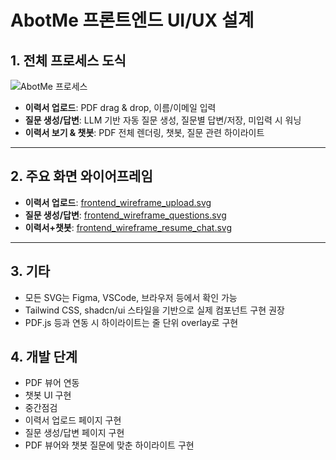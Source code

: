 # AbotMe 프론트엔드 UI/UX 설계

## 1. 전체 프로세스 도식

![AbotMe 프로세스](images/abme_process.svg)

- **이력서 업로드**: PDF drag & drop, 이름/이메일 입력
- **질문 생성/답변**: LLM 기반 자동 질문 생성, 질문별 답변/저장, 미입력 시 워닝
- **이력서 보기 & 챗봇**: PDF 전체 렌더링, 챗봇, 질문 관련 하이라이트

---

## 2. 주요 화면 와이어프레임

- **이력서 업로드**: [frontend_wireframe_upload.svg](images/frontend_wireframe_upload.svg)
- **질문 생성/답변**: [frontend_wireframe_questions.svg](images/frontend_wireframe_questions.svg)
- **이력서+챗봇**: [frontend_wireframe_resume_chat.svg](images/frontend_wireframe_resume_chat.svg)

---

## 3. 기타
- 모든 SVG는 Figma, VSCode, 브라우저 등에서 확인 가능
- Tailwind CSS, shadcn/ui 스타일을 기반으로 실제 컴포넌트 구현 권장
- PDF.js 등과 연동 시 하이라이트는 줄 단위 overlay로 구현

## 4. 개발 단계
- PDF 뷰어 연동
- 챗봇 UI 구현
- 중간점검 
- 이력서 업로드 페이지 구현
- 질문 생성/답변 페이지 구현
- PDF 뷰어와 챗봇 질문에 맞춘 하이라이트 구현